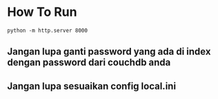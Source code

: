 # How To Run
`python -m http.server 8000`
## Jangan lupa ganti password yang ada di index dengan password dari couchdb anda
## Jangan lupa sesuaikan config local.ini
